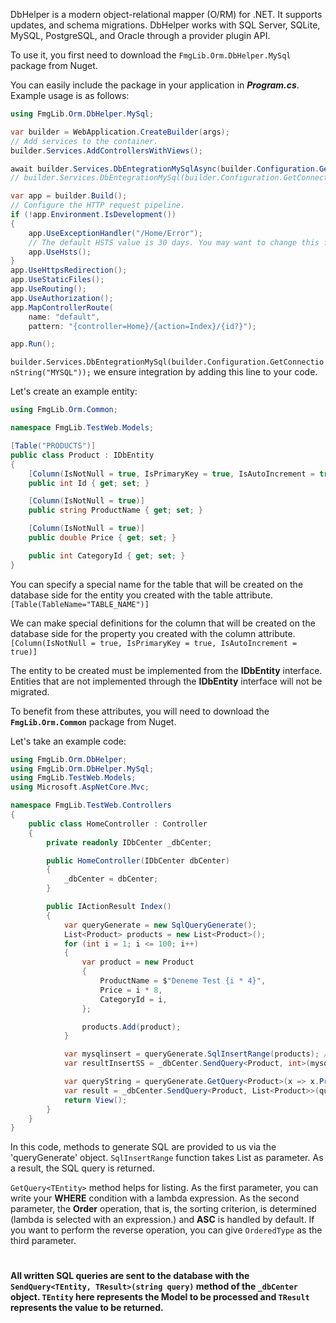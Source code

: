 DbHelper is a modern object-relational mapper (O/RM) for .NET. It supports updates, and schema migrations. DbHelper  works with SQL Server, SQLite, MySQL, PostgreSQL, and Oracle through a provider plugin API.

To use it, you first need to download the `FmgLib.Orm.DbHelper.MySql` package from Nuget.

You can easily include the package in your application in ***Program.cs***. Example usage is as follows:

```csharp
using FmgLib.Orm.DbHelper.MySql;

var builder = WebApplication.CreateBuilder(args);
// Add services to the container.
builder.Services.AddControllersWithViews();

await builder.Services.DbEntegrationMySqlAsync(builder.Configuration.GetConnectionString("MYSQL")); // OR
// builder.Services.DbEntegrationMySql(builder.Configuration.GetConnectionString("MYSQL")); // Asynchronous and synchronous usage is up to your preference.

var app = builder.Build();
// Configure the HTTP request pipeline.
if (!app.Environment.IsDevelopment())
{
    app.UseExceptionHandler("/Home/Error");
    // The default HSTS value is 30 days. You may want to change this for production scenarios, see https://aka.ms/aspnetcore-hsts.
    app.UseHsts();
}
app.UseHttpsRedirection();
app.UseStaticFiles();
app.UseRouting();
app.UseAuthorization();
app.MapControllerRoute(
    name: "default",
    pattern: "{controller=Home}/{action=Index}/{id?}");

app.Run();

```

`builder.Services.DbEntegrationMySql(builder.Configuration.GetConnectionString("MYSQL"));` we ensure integration by adding this line to your code.



Let's create an example entity:
```csharp
using FmgLib.Orm.Common;

namespace FmgLib.TestWeb.Models;

[Table("PRODUCTS")]
public class Product : IDbEntity
{
    [Column(IsNotNull = true, IsPrimaryKey = true, IsAutoIncrement = true)]
    public int Id { get; set; }

    [Column(IsNotNull = true)]
    public string ProductName { get; set; }

    [Column(IsNotNull = true)]
    public double Price { get; set; }

    public int CategoryId { get; set; }
}
```

You can specify a special name for the table that will be created on the database side for the entity you created with the table attribute.
`[Table(TableName="TABLE_NAME")]`

We can make special definitions for the column that will be created on the database side for the property you created with the column attribute.
`[Column(IsNotNull = true, IsPrimaryKey = true, IsAutoIncrement = true)]`

The entity to be created must be implemented from the **IDbEntity** interface. Entities that are not implemented through the **IDbEntity** interface will not be migrated.

To benefit from these attributes, you will need to download the **`FmgLib.Orm.Common`** package from Nuget.

Let's take an example code:
```csharp
using FmgLib.Orm.DbHelper;
using FmgLib.Orm.DbHelper.MySql;
using FmgLib.TestWeb.Models;
using Microsoft.AspNetCore.Mvc;

namespace FmgLib.TestWeb.Controllers
{
    public class HomeController : Controller
    {
        private readonly IDbCenter _dbCenter;

        public HomeController(IDbCenter dbCenter)
        {
            _dbCenter = dbCenter;
        }

        public IActionResult Index()
        {
            var queryGenerate = new SqlQueryGenerate();
            List<Product> products = new List<Product>();
            for (int i = 1; i <= 100; i++)
            {
                var product = new Product
                {
                    ProductName = $"Deneme Test {i * 4}",
                    Price = i * 8,
                    CategoryId = i,
                };

                products.Add(product);
            }

            var mysqlinsert = queryGenerate.SqlInsertRange(products); // Insert Range Operation
            var resultInsertSS = _dbCenter.SendQuery<Product, int>(mysqlinsert); // Send SQL Query

            var queryString = queryGenerate.GetQuery<Product>(x => x.Price >= 200, x => x.Price, Orm.Common.OrderedType.Desc);
            var result = _dbCenter.SendQuery<Product, List<Product>>(queryString);
            return View();
        }
    }
}
```
In this code, methods to generate SQL are provided to us via the 'queryGenerate' object. `SqlInsertRange` function takes List as parameter. As a result, the SQL query is returned.

`GetQuery<TEntity>` method helps for listing. As the first parameter, you can write your **WHERE** condition with a lambda expression. As the second parameter, the **Order** operation, that is, the sorting criterion, is determined (lambda is selected with an expression.) and **ASC** is handled by default. If you want to perform the reverse operation, you can give `OrderedType` as the third parameter.
#
**All written SQL queries are sent to the database with the `SendQuery<TEntity, TResult>(string query)` method of the `_dbCenter` object. `TEntity` here represents the Model to be processed and `TResult` represents the value to be returned.**
